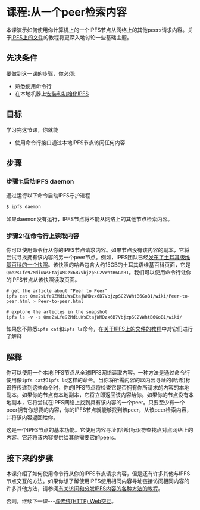 # 课程:从一个peer检索内容

本课演示如何使用你计算机上的一个IPFS节点从网络上的其他peers请求内容。关于[IPFS上的文件](https://github.com/CoreyLin/ipfs-primer/tree/ea4de53480cb4023d09e5aea985abe0f10b39145/going-online/lessons/files-on-ipfs/README.md)的教程将更深入地讨论一些基础主题。

## 先决条件

要做到这一课的步骤，你必须:

* 熟悉使用命令行
* 在本地机器上[安装和初始化IPFS](../install-ipfs/)

## 目标

学习完这节课，你就能

* 使用命令行接口通过本地IPFS节点访问任何内容

## 步骤

### 步骤1:启动IPFS daemon

通过运行以下命令启动IPFS守护进程

```bash
$ ipfs daemon
```

如果daemon没有运行，IPFS节点将不能从网络上的其他节点检索内容。

### 步骤2:在命令行上读取内容

你可以使用命令行从你的IPFS节点请求内容。如果节点没有该内容的副本，它将尝试寻找拥有该内容的另一个peer节点。例如，IPFS团队已经[发布了土耳其版维基百科的一个快照](https://ipfs.io/blog/24-uncensorable-wikipedia/)。该快照的哈希包含大约15GB的土耳其语维基百科页面，它是`Qme2sLfe9ZMdiuWsEtajWMDzx6B7VbjzpSC2VWhtB6GoB1`。我们可以使用命令行让你的IPFS节点从该快照读取页面。

```text
# get the article about "Peer to Peer"
ipfs cat Qme2sLfe9ZMdiuWsEtajWMDzx6B7VbjzpSC2VWhtB6GoB1/wiki/Peer-to-peer.html > Peer-to-peer.html

# explore the articles in the snapshot
ipfs ls -v -s Qme2sLfe9ZMdiuWsEtajWMDzx6B7VbjzpSC2VWhtB6GoB1/wiki/
```

如果您不熟悉`ipfs cat`和`ipfs ls`命令，在[关于IPFS上的文件的教程](../files-on-ipfs/)中对它们进行了解释

## 解释

你可以使用一个本地IPFS节点从全球IPFS网络读取内容。一种方法是通过命令行使用像`ipfs cat`和`ipfs ls`这样的命令。当你将所需内容的以内容寻址的(哈希)标识符传递到这些命令时，你的IPFS节点将检查它是否拥有你所请求的内容的本地副本。如果你的节点有本地副本，它将立即返回该内容给你。如果你的节点没有本地副本，它将尝试在IPFS网络上找到具有该内容的一个peer。只要至少有一个peer拥有你想要的内容，你的IPFS节点就能够找到该peer，从该peer检索内容，并将该内容返回给你。

这是一个IPFS节点的基本功能。它使用内容寻址(哈希)标识符查找点对点网络上的内容。它还将该内容提供给其他需要它的peers。

## 接下来的步骤

本课介绍了如何使用命令行从你的IPFS节点请求内容，但是还有许多其他与IPFS节点交互的方法。如果你想了解使用IPFS使用相同内容寻址链接访问相同内容的许多其他方法，请参阅[有关访问和分发IPFS内容的各种方法的教程](../avenues-for-access/)。

否则，继续下一课---[与传统(HTTP) Web交互](../classical-web/)。

